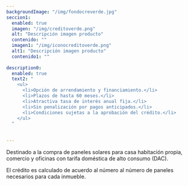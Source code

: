 ```yaml
---
backgroundImage: "/img/fondocreverde.jpg"
seccion1:
  enabled: true
  imagen: "/img/creditoverde.png"
  alt: "Descripción imagen producto"
  contenido: "" 
  imagen1: "/img/iconocreditoverde.png"
  alt1: "Descripción imagen producto"
  contenido1: "" 
  
description0:
  enabled: true
  text2: " 
    <ul>
      <li>Opción de arrendamiento y financiamiento.</li>
      <li>Plazos de hasta 60 meses.</li>
      <li>Atractiva tasa de interés anual fija.</li>
      <li>Sin penalización por pagos anticipados.</li>
      <li>Condiciones sujetas a la aprobación del crédito.</li>
    </ul>
  "
 
 
---
```


Destinado a la compra de paneles solares para casa habitación propia, comercio y oficinas con tarifa doméstica de alto consumo (DAC).

El crédito es calculado de acuerdo al número al número de paneles necesarios para cada inmueble.